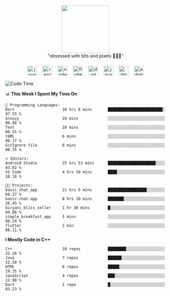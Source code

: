 


  <div align="center">
    
   <img src = "https://i.postimg.cc/W1R4TF4j/d6kpuve-c97567cf-518b-4b86-a271-5c89d88d22f7.gif"  width=150px height=150px />
 </div>

<div align="center">
  "obsessed with bits and pixels 🧑‍💻🎨"
</div>

  ###
<div align="center">
  <img src="https://cdn.jsdelivr.net/gh/devicons/devicon/icons/javascript/javascript-original.svg" height="30" alt="javascript logo"  />
  <img width="10" />
  <img src="https://cdn.jsdelivr.net/gh/devicons/devicon/icons/react/react-original.svg" height="30" alt="react logo"  />
  <img width="10" />
  <img src="https://cdn.jsdelivr.net/gh/devicons/devicon/icons/nodejs/nodejs-original.svg" height="30" alt="nodejs logo"  />
  <img width="10" />
  <img src="https://cdn.jsdelivr.net/gh/devicons/devicon/icons/flutter/flutter-original.svg" height="30" alt="flutter logo"  />
  <img width="10" />
  <img src="https://cdn.jsdelivr.net/gh/devicons/devicon/icons/dart/dart-original.svg" height="30" alt="dart logo"  />
  <img width="10" />
  <img src="https://cdn.jsdelivr.net/gh/devicons/devicon/icons/java/java-original.svg" height="30" alt="java logo"  />
  <img width="10" />
  <img src="https://skillicons.dev/icons?i=mysql" height="30" alt="mysql logo"  />
  <img width="10" />
  <img src="https://skillicons.dev/icons?i=pr" height="30" alt="adobepremierepro logo"  />
</div>




<!--START_SECTION:waka-->
![Code Time](http://img.shields.io/badge/Code%20Time-134%20hrs%2028%20mins-blue)

📊 **This Week I Spent My Time On** 

```text
💬 Programming Languages: 
Dart                     30 hrs 8 mins       ████████████████████████░   97.55 % 
Groovy                   16 mins             ░░░░░░░░░░░░░░░░░░░░░░░░░   00.88 % 
Text                     10 mins             ░░░░░░░░░░░░░░░░░░░░░░░░░   00.55 % 
YAML                     6 mins              ░░░░░░░░░░░░░░░░░░░░░░░░░   00.37 % 
GitIgnore file           6 mins              ░░░░░░░░░░░░░░░░░░░░░░░░░   00.35 % 

🔥 Editors: 
Android Studio           25 hrs 53 mins      █████████████████████░░░░   83.82 % 
VS Code                  4 hrs 59 mins       ████░░░░░░░░░░░░░░░░░░░░░   16.18 % 

🐱‍💻 Projects: 
basic_chat_app           21 hrs 5 mins       █████████████████░░░░░░░░   68.27 % 
basic-chat-app           8 hrs 10 mins       ███████░░░░░░░░░░░░░░░░░░   26.45 % 
biryani_bliss_seller     1 hr 30 mins        █░░░░░░░░░░░░░░░░░░░░░░░░   04.86 % 
simple_breakfast_app     5 mins              ░░░░░░░░░░░░░░░░░░░░░░░░░   00.29 % 
flutter                  1 min               ░░░░░░░░░░░░░░░░░░░░░░░░░   00.11 % 
```

**I Mostly Code in C++** 

```text
C++                      10 repos            ████████░░░░░░░░░░░░░░░░░   32.26 % 
Java                     7 repos             ██████░░░░░░░░░░░░░░░░░░░   22.58 % 
HTML                     6 repos             █████░░░░░░░░░░░░░░░░░░░░   19.35 % 
JavaScript               4 repos             ███░░░░░░░░░░░░░░░░░░░░░░   12.90 % 
Dart                     1 repo              █░░░░░░░░░░░░░░░░░░░░░░░░   03.23 % 
```




<!--END_SECTION:waka-->
